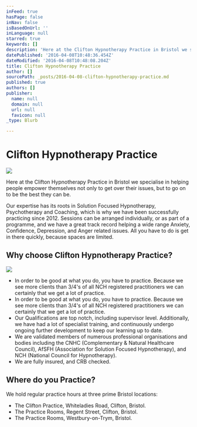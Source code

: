 ```yaml
---
inFeed: true
hasPage: false
inNav: false
isBasedOnUrl: ''
inLanguage: null
starred: true
keywords: []
description: 'Here at the Clifton Hypnotherapy Practice in Bristol we specialise in helping people empower themselves not only to get over their issues, but to go on to be the best they can be.'
datePublished: '2016-04-08T10:48:36.454Z'
dateModified: '2016-04-08T10:48:08.204Z'
title: Clifton Hypnotherapy Practice
author: []
sourcePath: _posts/2016-04-08-clifton-hypnotherapy-practice.md
published: true
authors: []
publisher:
  name: null
  domain: null
  url: null
  favicon: null
_type: Blurb

---
```

# Clifton Hypnotherapy Practice
![](https://the-grid-user-content.s3-us-west-2.amazonaws.com/dc9c5912-a463-4ee5-80ce-e0ede0e68a97.jpg)

Here at the Clifton Hypnotherapy Practice in Bristol we specialise in helping people empower themselves not only to get over their issues, but to go on to be the best they can be.

Our expertise has its roots in Solution Focused Hypnotherapy, Psychotherapy and Coaching, which is why we have been successfully practicing since 2012\.  Sessions can be arranged individually, or as part of a programme, and we have a great track record helping a wide range Anxiety, Confidence, Depression, and Anger related issues.  All you have to do is get in there quickly, because spaces are limited.

## Why choose Clifton Hypnotherapy Practice?
![](https://s3-us-west-2.amazonaws.com/the-grid-img/p/9baac4cbfe1386fc0362bdf03288d937329c5d54.jpg)

* In order to be good at what you do, you have to practice.  Because we see more clients than 3/4's of all NCH registered practitioners we can certainly that we get a lot of practice.
* In order to be good at what you do, you have to practice.  Because we see more clients than 3/4's of all NCH registered practitioners we can certainly that we get a lot of practice.
* Our Qualifications are top notch, including supervisor level.  Additionally, we have had a lot of specialist training, and continuously undergo ongoing further development to keep our learning up to date.
* We are validated members of numerous professional organisations and bodies including the CNHC (Complementary & Natural Healthcare Council), AfSFH (Association for Solution Focused Hypnotherapy), and NCH (National Council for Hypnotherapy).
* We are fully insured, and CRB checked.

## Where do you Practice?

We hold regular practice hours at three prime Bristol locations:

* The Clifton Practice, Whiteladies Road, Clifton, Bristol.
* The Practice Rooms, Regent Street, Clifton, Bristol.
* The Practice Rooms, Westbury-on-Trym, Bristol.